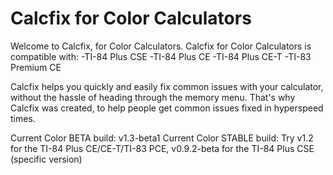 # Calcfix for Color Calculators

Welcome to Calcfix, for Color Calculators.
Calcfix for Color Calculators is compatible with:
-TI-84 Plus CSE
-TI-84 Plus CE
-TI-84 Plus CE-T
-TI-83 Premium CE

Calcfix helps you quickly and easily fix common issues with your calculator, without the hassle of heading through the memory menu.
That's why Calcfix was created, to help people get common issues fixed in hyperspeed times.

Current Color BETA build: v1.3-beta1
Current Color STABLE build: Try v1.2 for the TI-84 Plus CE/CE-T/TI-83 PCE, v0.9.2-beta for the TI-84 Plus CSE (specific version)
